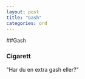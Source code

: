 ```yaml
---
layout: post
title: "Gash"
categories: ord
---
```


##Gash

### Cigarett

"Har du en extra gash eller?"